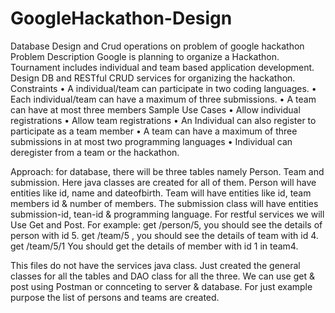 # GoogleHackathon-Design
Database Design and Crud operations on problem of google hackathon
Problem Description
Google is planning to organize a Hackathon. Tournament includes individual and team based application development. Design DB and RESTful CRUD services for organizing the hackathon.
Constraints
•	A individual/team can participate in two coding languages.
•	Each individual/team can have a maximum of three submissions.
•	A team can have at most three members
Sample Use Cases
•	Allow individual registrations 
•	Allow team registrations
•	An Individual can also register to participate as a team member
•	A team can have a maximum of three submissions in at most two programming languages
•	Individual can deregister from a team or the hackathon. 

Approach:
for database, there will be three tables namely Person. Team and submission. Here   java classes are created for all of them. Person will have entities like id, name and dateofbirth. Team will have entities like id, team members id & number of members. The submission class will have entities submission-id, tean-id & programming language. For restful services we will Use Get and Post. 
For example: get /person/5, you should see the details of person with id 5. 
get /team/5 , you should see the details of team with id 4. get /team/5/1 You should get the details of member with id 1 in team4.

This files do not have  the services java class. Just created the general classes for all the tables  and DAO class for all the three. We can use get & post using Postman or connceting to server & database. For just example purpose  the  list of persons and teams are created. 

